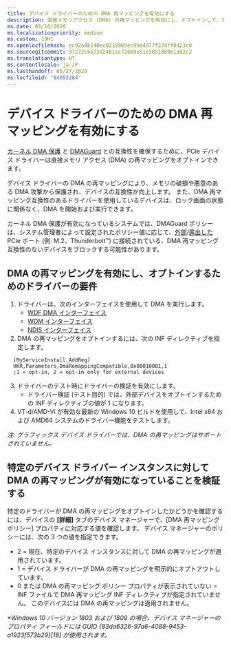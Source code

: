 ```yaml
---
title: デバイス ドライバーのための DMA 再マッピングを有効にする
description: 直接メモリアクセス (DMA) の再マッピングを有効にし、オプトインして、カーネル DMA 保護と DMAGuard との互換性を確保します。
ms.date: 05/16/2020
ms.localizationpriority: medium
ms.custom: 19H1
ms.openlocfilehash: ec92a4b140ec0218969ec99a4977f22dff0d23c0
ms.sourcegitcommit: 97272cb572d24b1ac72669e51e5051089e1dd2c2
ms.translationtype: HT
ms.contentlocale: ja-JP
ms.lasthandoff: 05/27/2020
ms.locfileid: "84053284"
---
```

#  <a name="enabling-dma-remapping-for-device-drivers"></a>デバイス ドライバーのための DMA 再マッピングを有効にする

[カーネル DMA 保護](https://docs.microsoft.com/windows/security/information-protection/kernel-dma-protection-for-thunderbolt) と [DMAGuard](https://docs.microsoft.com/windows/client-management/mdm/policy-csp-dmaguard#dmaguard-deviceenumerationpolicy) との互換性を確保するために、PCIe デバイス ドライバーは直接メモリ アクセス (DMA) の再マッピングをオプトインできます。

デバイス ドライバーの DMA の再マッピングにより、メモリの破損や悪意のある DMA 攻撃から保護され、デバイスの互換性が向上します。 また、DMA 再マッピング互換性のあるドライバーを使用しているデバイスは、ロック画面の状態に関係なく、DMA を開始および実行できます。

カーネル DMA 保護が有効になっているシステムでは、DMAGuard ポリシーは、システム管理者によって設定されたポリシー値に応じて、[外部](https://docs.microsoft.com/windows-hardware/drivers/pci/dsd-for-pcie-root-ports#identifying-externally-exposed-pcie-root-ports)/[露出した](https://docs.microsoft.com/windows-hardware/drivers/pci/dsd-for-pcie-root-ports#identifying-internal-pcie-ports-accessible-to-users-and-requiring-dma-protection) PCIe ポート (例: M.2、Thunderbolt™) に接続されている、DMA 再マッピング互換性のないデバイスをブロックする可能性があります。 

## <a name="driver-requirements-for-enabling-and-opting-into-dma-remapping"></a>DMA の再マッピングを有効にし、オプトインするためのドライバーの要件 

1. ドライバーは、次のインターフェイスを使用して DMA を実行します。
    * [WDF DMA インターフェイス](https://docs.microsoft.com/windows-hardware/drivers/wdf/introduction-to-dma-in-windows-driver-framework)
    * [WDM インターフェイス](https://docs.microsoft.com/windows-hardware/drivers/ddi/wdm/)
    * [NDIS インターフェイス](https://docs.microsoft.com/windows-hardware/drivers/ddi/_netvista/)
2. DMA の再マッピングをオプトインするには、次の INF ディレクティブを指定します。 
  ```inf
    [MyServiceInstall_AddReg]
    HKR,Parameters,DmaRemappingCompatible,0x00010001,1 
    ;1 = opt-in, 2 = opt-in only for external devices
  ```
3. ドライバーのテスト時にドライバーの検証を有効にします。
    * ドライバー検証 (テスト目的) では、外部デバイスをオプトインするための INF ディレクティブの値が 1 になります。
4. VT-d/AMD-Vi が有効な最新の Windows 10 ビルドを使用して、Intel x64 および AMD64 システムのドライバー機能をテストします。

_注: グラフィックス デバイス ドライバーでは、DMA の再マッピングはサポートされていません。_

## <a name="validating-that-dma-remapping-is-enabled-for-a-specific-device-driver-instance"></a>特定のデバイス ドライバー インスタンスに対して DMA の再マッピングが有効になっていることを検証する

特定のドライバーが DMA の再マッピングをオプトインしたかどうかを確認するには、デバイスの **[詳細]** タブのデバイス マネージャーで、[DMA 再マッピング ポリシー] プロパティに対応する値を確認します。 デバイス マネージャーのポリシーには、次の 3 つの値を指定できます。
* 2 = 現在、特定のデバイス インスタンスに対して DMA の再マッピングが適用されています。
* 1 = デバイス ドライバーが DMA の再マッピングを明示的にオプトアウトしています。
* 0 または DMA の再マッピング ポリシー プロパティが表示されていない = INF ファイルで DMA 再マッピング INF ディレクティブが指定されていません。 このデバイスには DMA の再マッピングは適用されません。

_*Windows 10 バージョン 1803 および 1809 の場合、デバイス マネージャーのプロパティ フィールドには GUID {83da6326-97a6-4088-9453-a1923f573b29}[18] が使用されます。_
